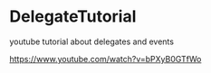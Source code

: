 # DelegateTutorial
youtube tutorial about delegates and events

https://www.youtube.com/watch?v=bPXyB0GTfWo
